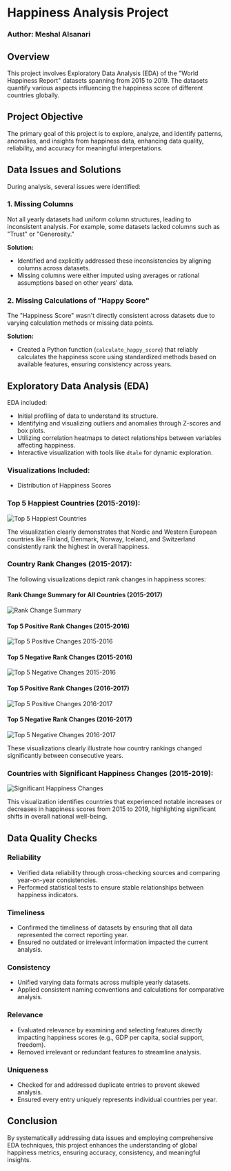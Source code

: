 # Happiness Analysis Project

### Author: Meshal Alsanari

## Overview
This project involves Exploratory Data Analysis (EDA) of the "World Happiness Report" datasets spanning from 2015 to 2019. The datasets quantify various aspects influencing the happiness score of different countries globally.

## Project Objective
The primary goal of this project is to explore, analyze, and identify patterns, anomalies, and insights from happiness data, enhancing data quality, reliability, and accuracy for meaningful interpretations.

## Data Issues and Solutions
During analysis, several issues were identified:

### 1. Missing Columns
Not all yearly datasets had uniform column structures, leading to inconsistent analysis. For example, some datasets lacked columns such as "Trust" or "Generosity."

**Solution:**
- Identified and explicitly addressed these inconsistencies by aligning columns across datasets.
- Missing columns were either imputed using averages or rational assumptions based on other years' data.

### 2. Missing Calculations of "Happy Score"
The "Happiness Score" wasn't directly consistent across datasets due to varying calculation methods or missing data points.

**Solution:**
- Created a Python function (`calculate_happy_score`) that reliably calculates the happiness score using standardized methods based on available features, ensuring consistency across years.

## Exploratory Data Analysis (EDA)
EDA included:
- Initial profiling of data to understand its structure.
- Identifying and visualizing outliers and anomalies through Z-scores and box plots.
- Utilizing correlation heatmaps to detect relationships between variables affecting happiness.
- Interactive visualization with tools like `dtale` for dynamic exploration.

### Visualizations Included:
- Distribution of Happiness Scores

### Top 5 Happiest Countries (2015-2019):

![Top 5 Happiest Countries](Pic/1.png)

The visualization clearly demonstrates that Nordic and Western European countries like Finland, Denmark, Norway, Iceland, and Switzerland consistently rank the highest in overall happiness.

### Country Rank Changes (2015-2017):
The following visualizations depict rank changes in happiness scores:

#### Rank Change Summary for All Countries (2015-2017)
![Rank Change Summary](Pic/2.png)

#### Top 5 Positive Rank Changes (2015-2016)
![Top 5 Positive Changes 2015-2016](Pic/3_1.png)

#### Top 5 Negative Rank Changes (2015-2016)
![Top 5 Negative Changes 2015-2016](Pic/3_2.png)

#### Top 5 Positive Rank Changes (2016-2017)
![Top 5 Positive Changes 2016-2017](Pic/3_3.png)

#### Top 5 Negative Rank Changes (2016-2017)
![Top 5 Negative Changes 2016-2017](Pic/3_4.png)

These visualizations clearly illustrate how country rankings changed significantly between consecutive years.

### Countries with Significant Happiness Changes (2015-2019):

![Significant Happiness Changes](4.png)

This visualization identifies countries that experienced notable increases or decreases in happiness scores from 2015 to 2019, highlighting significant shifts in overall national well-being.

## Data Quality Checks

### Reliability
- Verified data reliability through cross-checking sources and comparing year-on-year consistencies.
- Performed statistical tests to ensure stable relationships between happiness indicators.

### Timeliness
- Confirmed the timeliness of datasets by ensuring that all data represented the correct reporting year.
- Ensured no outdated or irrelevant information impacted the current analysis.

### Consistency
- Unified varying data formats across multiple yearly datasets.
- Applied consistent naming conventions and calculations for comparative analysis.

### Relevance
- Evaluated relevance by examining and selecting features directly impacting happiness scores (e.g., GDP per capita, social support, freedom).
- Removed irrelevant or redundant features to streamline analysis.

### Uniqueness
- Checked for and addressed duplicate entries to prevent skewed analysis.
- Ensured every entry uniquely represents individual countries per year.

## Conclusion
By systematically addressing data issues and employing comprehensive EDA techniques, this project enhances the understanding of global happiness metrics, ensuring accuracy, consistency, and meaningful insights.

